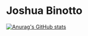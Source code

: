 # Joshua Binotto

[![Anurag's GitHub stats](https://github-readme-stats.vercel.app/api?username=kisalto)](https://github.com/kisalto/github-readme-stats)
